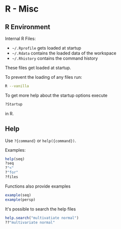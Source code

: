 # R - Misc




## R Environment


Internal R Files:

- ``~/.Rprofile`` gets loaded at startup
- ``~/.Rdata`` contains the loaded data of the workspace
- ``~/.Rhistory`` contains the command history

These files get loaded at startup.


To prevent the loading of any files run:

```bash
R --vanilla
```

To get more help about the startup options execute

```R
?Startup
```

in R.



## Help


Use ``?{command}`` or ``help({command})``.

Examples:
```R
help(seq)
?seq
?"<"
?"for"
?files
```


Functions also provide examples

```R
example(seq)
example(persp)
```


It's possible to search the help files

```R
help.search("multivatiate normal")
??"multivariate normal"
```






